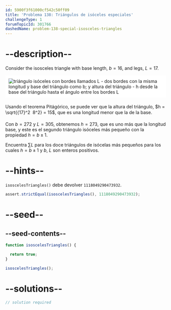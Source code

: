 ```yaml
---
id: 5900f3f61000cf542c50ff09
title: 'Problema 138: Triángulos de isóceles especiales'
challengeType: 1
forumTopicId: 301766
dashedName: problem-138-special-isosceles-triangles
---
```


# --description--

Consider the isosceles triangle with base length, $b = 16$, and legs, $L = 17$.

<img alt="triángulo isóceles con bordes llamados L - dos bordes con la misma longitud y base del triángulo como b; y altura del triángulo - h desde la base del triángulo hasta el ángulo entre los bordes L" src="https://cdn.freecodecamp.org/curriculum/project-euler/special-isosceles-triangles.png" style="background-color: white; padding: 10px; display: block; margin-right: auto; margin-left: auto; margin-bottom: 1.2rem;" />

Usando el teorema Pitágórico, se puede ver que la altura del triángulo, $h = \sqrt{{17}^2  8^2} = 15$, que es una longitud menor que la de la base.

Con $b = 272$ y $L = 305$, obtenemos $h = 273$, que es uno más que la longitud base, y este es el segundo triángulo isóceles más pequeño con la propiedad $h = b ± 1$.

Encuentra $\sum{L}$ para los doce triángulos de isócelas más pequeños para los cuales $h = b ± 1$ y $b$, $L$ son enteros positivos.

# --hints--

`isoscelesTriangles()` debe devolver `1118049290473932`.

```js
assert.strictEqual(isoscelesTriangles(), 1118049290473932);
```

# --seed--

## --seed-contents--

```js
function isoscelesTriangles() {

  return true;
}

isoscelesTriangles();
```

# --solutions--

```js
// solution required
```
